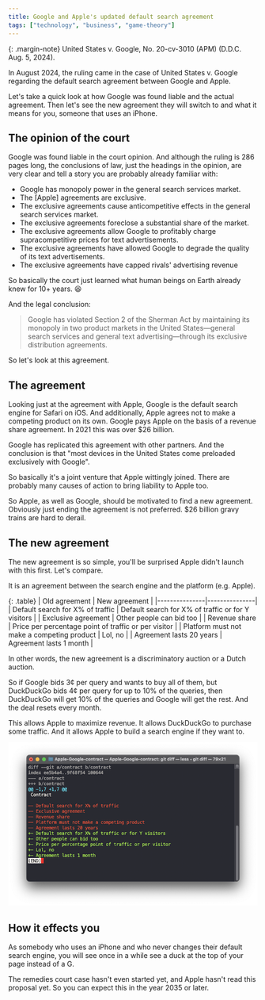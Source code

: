 ```yaml
---
title: Google and Apple's updated default search agreement
tags: ["technology", "business", "game-theory"]
---
```


{: .margin-note}
United States v. Google, No. 20-cv-3010 (APM) (D.D.C. Aug. 5, 2024).

In August 2024, the ruling came in the case of United States v. Google regarding the default search agreement between Google and Apple.

Let's take a quick look at how Google was found liable and the actual agreement. Then let's see the new agreement they will switch to and what it means for you, someone that uses an iPhone.

## The opinion of the court

Google was found liable in the court opinion. And although the ruling is 286 pages long, the conclusions of law, just the headings in the opinion, are very clear and tell a story you are probably already familiar with:

- Google has monopoly power in the general search services market.
- The \[Apple\] agreements are exclusive.
- The exclusive agreements cause anticompetitive effects in the general search services market.
- The exclusive agreements foreclose a substantial share of the market.
- The exclusive agreements allow Google to profitably charge supracompetitive prices for text advertisements.
- The exclusive agreements have allowed Google to degrade the quality of its text advertisements.
- The exclusive agreements have capped rivals' advertising revenue

So basically the court just learned what human beings on Earth already knew for 10+ years. 😆

And the legal conclusion:

> Google has violated Section 2 of the Sherman Act by maintaining its monopoly in two product markets in the United States—general search services and general text advertising—through its exclusive distribution agreements.

So let's look at this agreement.

## The agreement

Looking just at the agreement with Apple, Google is the default search engine for Safari on iOS. And additionally, Apple agrees not to make a competing product on its own. Google pays Apple on the basis of a revenue share agreement. In 2021 this was over $26 billion.

Google has replicated this agreement with other partners. And the conclusion is that "most devices in the United States come preloaded exclusively with Google".

So basically it's a joint venture that Apple wittingly joined. There are probably many causes of action to bring liability to Apple too.

So Apple, as well as Google, should be motivated to find a new agreement. Obviously just ending the agreement is not preferred. $26 billion gravy trains are hard to derail.

## The new agreement

The new agreement is so simple, you'll be surprised Apple didn't launch with this first. Let's compare.

It is an agreement between the search engine and the platform (e.g. Apple).

{: .table}
| Old agreement | New agreement |
|---------------|---------------|
| Default search for X% of traffic | Default search for X% of traffic or for Y visitors |
| Exclusive agreement | Other people can bid too |
| Revenue share | Price per percentage point of traffic or per visitor |
| Platform must not make a competing product | Lol, no |
| Agreement lasts 20 years | Agreement lasts 1 month |

In other words, the new agreement is a discriminatory auction or a Dutch auction.

So if Google bids 3¢ per query and wants to buy all of them, but DuckDuckGo bids 4¢ per query for up to 10% of the queries, then DuckDuckGo will get 10% of the queries and Google will get the rest. And the deal resets every month.

This allows Apple to maximize revenue. It allows DuckDuckGo to purchase some traffic. And it allows Apple to build a search engine if they want to.

![Contract changes](/assets/images/2024-09-15-google-apple-updated-search-agreement.png)

## How it effects you

As somebody who uses an iPhone and who never changes their default search engine, you will see once in a while see a duck at the top of your page instead of a G.

The remedies court case hasn't even started yet, and Apple hasn't read this proposal yet. So you can expect this in the year 2035 or later.
